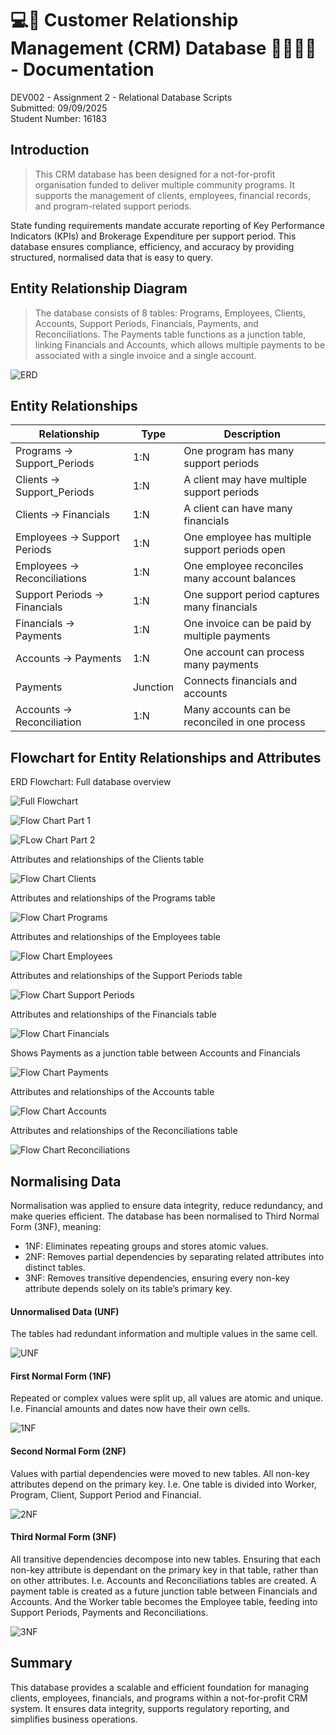 # 💻📂 Customer Relationship Management (CRM) Database 👨‍👩‍👧‍👦 - Documentation

DEV002 - Assignment 2 - Relational Database Scripts
<br>Submitted: 09/09/2025<br>
Student Number: 16183

## Introduction

> This CRM database has been designed for a not-for-profit organisation funded to deliver multiple community programs. It supports the management of clients, employees, financial records, and program-related support periods.

State funding requirements mandate accurate reporting of Key Performance Indicators (KPIs) and Brokerage Expenditure per support period. This database ensures compliance, efficiency, and accuracy by providing structured, normalised data that is easy to query.

## Entity Relationship Diagram

> The database consists of 8 tables: Programs, Employees, Clients, Accounts, Support Periods, Financials, Payments, and Reconciliations. The Payments table functions as a junction table, linking Financials and Accounts, which allows multiple payments to be associated with a single invoice and a single account.

![ERD](/images/erd.png)

## Entity Relationships

| Relationship                 | Type     | Description                                   |
|-------------------------------|---------|-----------------------------------------------|
| Programs → Support_Periods    | 1:N     | One program has many support periods          |
| Clients → Support_Periods     | 1:N     | A client may have multiple support periods    |
| Clients → Financials          | 1:N     | A client can have many financials             |
| Employees → Support Periods   | 1:N     | One employee has multiple support periods open|
| Employees → Reconciliations   | 1:N     | One employee reconciles many account balances |
| Support Periods → Financials  | 1:N     | One support period captures many financials   |
| Financials → Payments         | 1:N     | One invoice can be paid by multiple payments  |
| Accounts → Payments           | 1:N     | One account can process many payments         |
| Payments                      | Junction| Connects financials and accounts              |
| Accounts → Reconciliation     | 1:N     | Many accounts can be reconciled in one process|

## Flowchart for Entity Relationships and Attributes

ERD Flowchart: Full database overview

![Full Flowchart](images/ERD_flow1.png)

![Flow Chart Part 1](images/ERD_flow2.png)

![FLow Chart Part 2](images/ERD_flow3.png)

Attributes and relationships of the Clients table

![Flow Chart Clients](images/Flow_clients.png)

Attributes and relationships of the Programs table

![Flow Chart Programs](images/Flow_programs.png)

Attributes and relationships of the Employees table

![Flow Chart Employees](images/Flow_employees.png)

Attributes and relationships of the Support Periods table

![Flow Chart Support Periods](images/Flow_supportperiods.png)

Attributes and relationships of the Financials table

![Flow Chart Financials](images/Flow_financials.png)

Shows Payments as a junction table between Accounts and Financials

![Flow Chart Payments](images/Flow_payments.png)

Attributes and relationships of the Accounts table

![Flow Chart Accounts](images/Flow_accounts.png)

Attributes and relationships of the Reconciliations table

![Flow Chart Reconciliations](images/Flow_reconciliations.png)

## Normalising Data

Normalisation was applied to ensure data integrity, reduce redundancy, and make queries efficient. The database has been normalised to Third Normal Form (3NF), meaning:
* 1NF: Eliminates repeating groups and stores atomic values.
* 2NF: Removes partial dependencies by separating related attributes into distinct tables.
* 3NF: Removes transitive dependencies, ensuring every non-key attribute depends solely on its table’s primary key.

#### Unnormalised Data (UNF)

The tables had redundant information and multiple values in the same cell.

![UNF](/images/UNF.png)

#### First Normal Form (1NF)

Repeated or complex values were split up, all values are atomic and unique. I.e. Financial amounts and dates now have their own cells.

![1NF](/images/1NF.png)

#### Second Normal Form (2NF)

Values with partial dependencies were moved to new tables. All non-key attributes depend on the primary key. I.e. One table is divided into Worker, Program, Client, Support Period and Financial.

![2NF](/images/2NF.png)

#### Third Normal Form (3NF)

All transitive dependencies decompose into new tables. Ensuring that each non-key attribute is dependant on the primary key in that table, rather than on other attributes. I.e. Accounts and Reconciliations tables are created. A payment table is created as a future junction table between Financials and Accounts. And the Worker table becomes the Employee table, feeding into Support Periods, Payments and Reconciliations.

![3NF](/images/3NF.png)

## Summary

This database provides a scalable and efficient foundation for managing clients, employees, financials, and programs within a not-for-profit CRM system. It ensures data integrity, supports regulatory reporting, and simplifies business operations.
